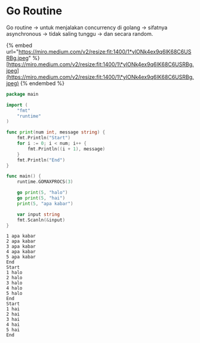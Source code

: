 # Go Routine

Go routine -> untuk menjalakan concurrency di golang -> sifatnya asynchronous -> tidak saling tunggu -> dan secara random.

{% embed url="https://miro.medium.com/v2/resize:fit:1400/1*ylONk4ex9q6IK68C6USRBg.jpeg" %}
[https://miro.medium.com/v2/resize:fit:1400/1\*ylONk4ex9q6IK68C6USRBg.jpeg](https://miro.medium.com/v2/resize:fit:1400/1\*ylONk4ex9q6IK68C6USRBg.jpeg)
{% endembed %}

```go
package main

import (
	"fmt"
	"runtime"
)

func print(num int, message string) {
	fmt.Println("Start")
    for i := 0; i < num; i++ {
        fmt.Println((i + 1), message)
    }
	fmt.Println("End")
}

func main() {
    runtime.GOMAXPROCS(3)

    go print(5, "halo")
	go print(5, "hai")
    print(5, "apa kabar")

    var input string
    fmt.Scanln(&input)
}
```

```
1 apa kabar
2 apa kabar
3 apa kabar
4 apa kabar
5 apa kabar
End
Start
1 halo
2 halo
3 halo
4 halo
5 halo
End
Start
1 hai
2 hai
3 hai
4 hai
5 hai
End
```
